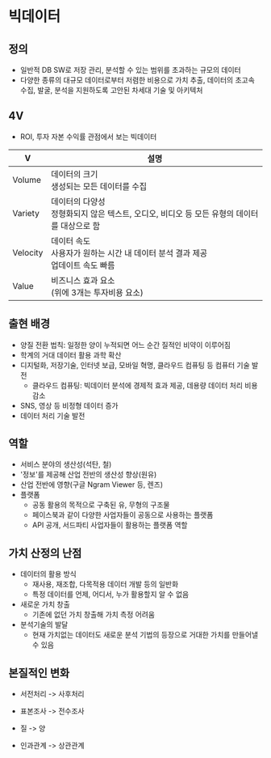 # 빅데이터

## 정의

- 일반적 DB SW로 저장 관리, 분석할 수 있는 범위를 초과하는 규모의 데이터
- 다양한 종류의 대규모 데이터로부터 저렴한 비용으로 가치 추출, 데이터의 초고속 수집, 발굴, 분석을 지원하도록 고안된 차세대 기술 및 아키텍처



## 4V

- ROI, 투자 자본 수익률 관점에서 보는 빅데이터

| V        | 설명                                                         |
| -------- | ------------------------------------------------------------ |
| Volume   | 데이터의 크기<br />생성되는 모든 데이터를 수집               |
| Variety  | 데이터의 다양성<br />정형화되지 않은 텍스트, 오디오, 비디오 등 모든 유형의 데이터를 대상으로 함 |
| Velocity | 데이터 속도<br />사용자가 원하는 시간 내 데이터 분석 결과 제공<br />업데이트 속도 빠름 |
| Value    | 비즈니스 효과 요소<br />(위에 3개는 투자비용 요소)           |



## 출현 배경

- 양질 전환 법칙: 일정한 양이 누적되면 어느 순간 질적인 비약이 이루어짐
- 학계의 거대 데이터 활용 과학 확산
- 디지털화, 저장기술, 인터넷 보급, 모바일 혁명, 클라우드 컴퓨팅 등 컴퓨터 기술 발전
  - 클라우드 컴퓨팅: 빅데이터 분석에 경제적 효과 제공, 데용량 데이터 처리 비용 감소
- SNS, 영상 등 비정형 데이터 증가
- 데이터 처리 기술 발전



## 역할

- 서비스 분야의 생산성(석탄, 철)
- '정보'를 제공해 산업 전반의 생산성 향상(원유)
- 산업 전반에 영향(구글 Ngram Viewer 등, 렌즈)
- 플랫폼
  - 공동 활용의 목적으로 구축된 유, 무형의 구조물
  - 페이스북과 같이 다양한 사업자들이 공동으로 사용하는 플랫폼
  - API 공개, 서드파티 사업자들이 활용하는 플랫폼 역할



## 가치 산정의 난점

- 데이터의 활용 방식
  - 재사용, 재조합, 다목적용 데이터 개발 등의 일반화
  - 특정 데이터를 언제, 어디서, 누가 활용할지 알 수 없음
- 새로운 가치 창출
  - 기존에 없던 가치 창출해 가치 측정 어려움
- 분석기술의 발달
  - 현재 가치없는 데이터도 새로운 분석 기법의 등장으로 거대한 가치를 만들어낼 수 있음





## 본질적인 변화

- 서전처리 -> 사후처리

- 표본조사 -> 전수조사

- 질             -> 양

- 인과관계 -> 상관관계



